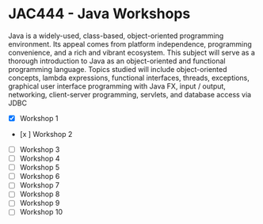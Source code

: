 # JAC444 - Java Workshops
Java is a widely-used, class-based, object-oriented programming environment. Its appeal comes from platform independence, programming convenience, and a rich and vibrant ecosystem. This subject will serve as a thorough introduction to Java as an object-oriented and functional programming language. Topics studied will include object-oriented concepts, lambda expressions, functional interfaces, threads, exceptions, graphical user interface programming with Java FX, input / output, networking, client-server programming, servlets, and database access via JDBC

- [x] Workshop 1
- [x ] Workshop 2
- [ ] Workshop 3
- [ ] Workshop 4
- [ ] Workshop 5
- [ ] Workshop 6
- [ ] Workshop 7
- [ ] Workshop 8
- [ ] Workshop 9 
- [ ] Workshop 10
